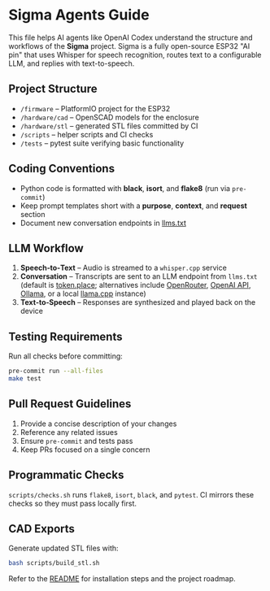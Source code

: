 # Sigma Agents Guide

This file helps AI agents like OpenAI Codex understand the structure and workflows of the **Sigma** project. Sigma is a fully open-source ESP32 "AI pin" that uses Whisper for speech recognition, routes text to a configurable LLM, and replies with text-to-speech.

## Project Structure
- `/firmware` – PlatformIO project for the ESP32
- `/hardware/cad` – OpenSCAD models for the enclosure
- `/hardware/stl` – generated STL files committed by CI
- `/scripts` – helper scripts and CI checks
- `/tests` – pytest suite verifying basic functionality

## Coding Conventions
- Python code is formatted with **black**, **isort**, and **flake8** (run via `pre-commit`)
- Keep prompt templates short with a **purpose**, **context**, and **request** section
- Document new conversation endpoints in [llms.txt](llms.txt)

## LLM Workflow
1. **Speech‑to‑Text** – Audio is streamed to a `whisper.cpp` service
2. **Conversation** – Transcripts are sent to an LLM endpoint from `llms.txt` (default is [token.place](https://github.com/futuroptimist/token.place); alternatives include [OpenRouter](https://openrouter.ai/), [OpenAI API](https://platform.openai.com/), [Ollama](https://ollama.ai/), or a local [llama.cpp](https://github.com/ggerganov/llama.cpp) instance)
3. **Text‑to‑Speech** – Responses are synthesized and played back on the device

## Testing Requirements
Run all checks before committing:

```bash
pre-commit run --all-files
make test
```

## Pull Request Guidelines
1. Provide a concise description of your changes
2. Reference any related issues
3. Ensure `pre-commit` and tests pass
4. Keep PRs focused on a single concern

## Programmatic Checks
`scripts/checks.sh` runs `flake8`, `isort`, `black`, and `pytest`. CI mirrors these checks so they must pass locally first.

## CAD Exports
Generate updated STL files with:

```bash
bash scripts/build_stl.sh
```

Refer to the [README](README.md) for installation steps and the project roadmap.
